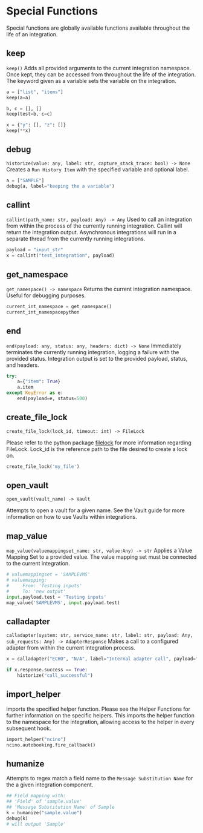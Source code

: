 # Special Functions

Special functions are globally available functions available throughout the life of an integration.

## keep

`keep()` Adds all provided arguments to the current integration namespace. Once kept, they can be accessed from throughout the life of the integration. The keyword given as a variable sets the variable on the integration.

```python
a = ["list", "items"]
keep(a=a)

b, c = [], []
keep(test=b, c=c)

x = {"y": [], "z": []}
keep(**x)
```

## debug

`historize(value: any, label: str, capture_stack_trace: bool) -> None` Creates a `Run History Item` with the specified variable and optional label.

```python
a = ["SAMPLE"]
debug(a, label="keeping the a variable")
```

## callint

`callint(path_name: str, payload: Any) -> Any` Used to call an integration from within the process of the currently running integration. Callint will return the integration output. Asynchronous integrations will run in a separate thread from the currently running integrations.

```python
payload = "input_str"
x = callint("test_integration", payload)
```

## get\_namespace

`get_namespace() -> namespace` Returns the current integration namespace. Useful for debugging purposes.

```python
current_int_namespace = get_namespace()
current_int_namespacepython
```

## end

`end(payload: any, status: any, headers: dict) -> None` Immediately terminates the currently running integration, logging a failure with the provided status. Integration output is set to the provided payload, status, and headers.

```python
try:
    a={"item": True}
    a.item
except KeyError as e:
    end(payload=e, status=500)
```

## create\_file\_lock

`create_file_lock(lock_id, timeout: int) -> FileLock`

Please refer to the python package [filelock](https://py-filelock.readthedocs.io/en/latest/index.html) for more information regarding FileLock. Lock\_id is the reference path to the file desired to create a lock on.

```python
create_file_lock('my_file')
```

## open\_vault

`open_vault(vault_name) -> Vault`

Attempts to open a vault for a given name. See the Vault guide for more information on how to use Vaults within integrations.

## map\_value

`map_value(valuemappingset_name: str, value:Any) -> str` Applies a Value Mapping Set to a provided value. The value mapping set must be connected to the current integration.

```python
# valuemappingset = 'SAMPLEVMS'
# valuemapping:
#     From: 'Testing inputs'
#     To: 'new output'
input.payload.test = 'Testing inputs'
map_value('SAMPLEVMS', input.payload.test)
```

## calladapter

`calladapter(system: str, service_name: str, label: str, payload: Any, sub_requests: Any) -> AdapterResponse` Makes a call to a configured adapter from within the current integration process.

```python
x = calladapter("ECHO", "N/A", label="Internal adapter call", payload="x")

if x.response.success == True:
    historize("call_successful")
```

## import\_helper

imports the specified helper function. Please see the Helper Functions for further information on the specific helpers. This imports the helper function to the namespace for the integration, allowing access to the helper in every subsequent hook.

```python
import_helper("ncino")
ncino.autobooking.fire_callback()
```

## humanize

Attempts to regex match a field name to the `Message Substitution Name` for the a given integration component.

```python
## Field mapping with:
## 'Field' of 'sample.value'
## 'Message Substitution Name' of Sample
k = humanize("sample.value")
debug(k)
# will output 'Sample'
```
